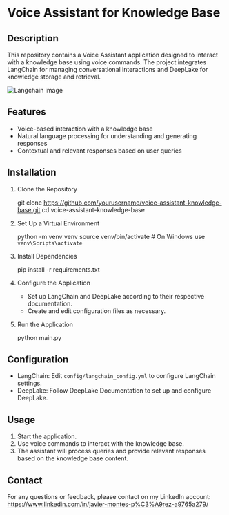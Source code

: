 # Voice Assistant for Knowledge Base

## Description

This repository contains a Voice Assistant application designed to interact with a knowledge base using voice commands. The project integrates LangChain for managing conversational interactions and DeepLake for knowledge storage and retrieval.

![Langchain image](https://images.ctfassets.net/qtqp2awm2ktd/oofYVnuYAmDPK0Fr7kAwX/1dae42666b6e891c4a723466eb79e716/ezgif.com-resize.webp)

## Features

- Voice-based interaction with a knowledge base
- Natural language processing for understanding and generating responses
- Contextual and relevant responses based on user queries

## Installation

1. Clone the Repository

   git clone https://github.com/yourusername/voice-assistant-knowledge-base.git
   cd voice-assistant-knowledge-base

2. Set Up a Virtual Environment

   python -m venv venv
   source venv/bin/activate  # On Windows use `venv\Scripts\activate`

3. Install Dependencies

   pip install -r requirements.txt

4. Configure the Application

   - Set up LangChain and DeepLake according to their respective documentation.
   - Create and edit configuration files as necessary.

5. Run the Application

   python main.py

## Configuration

- LangChain: Edit `config/langchain_config.yml` to configure LangChain settings.
- DeepLake: Follow DeepLake Documentation to set up and configure DeepLake.

## Usage

1. Start the application.
2. Use voice commands to interact with the knowledge base.
3. The assistant will process queries and provide relevant responses based on the knowledge base content.

## Contact

For any questions or feedback, please contact on my LinkedIn account: https://www.linkedin.com/in/javier-montes-p%C3%A9rez-a9765a279/
